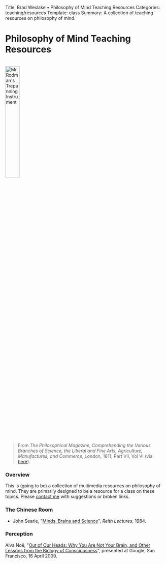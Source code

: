 Title: Brad Weslake &bull; Philosophy of Mind Teaching Resources
Categories: teaching/resources
Template: class
Summary: A collection of teaching resources on philosophy of mind.

# Philosophy of Mind Teaching Resources

<p align="left"><br/><img width="30%" src="http://bweslake.s3.amazonaws.com/images/trepanning.jpg" alt="Mr. Rodman's Trepanning Instrument">

<blockquote class="captionleft">From <em>The Philosophical Magazine, Comprehending the Various Branches of Science, the Liberal and Fine Arts, Agriculture, Manufactures, and Commerce</em>, London, 1811, Part VII, Vol VI (via <a href="http://thediagram.com/2_6/rodman.html">here</a>).</blockquote></p>

### Overview

This is (going to be) a collection of multimedia resources on philosophy of mind.  They are primarily designed to be a resource for a class on these topics.  Please [contact me](mailto:bradley.weslake@rochester.edu) with suggestions or broken links.

### The Chinese Room

- John Searle, "[Minds, Brains and Science](http://www.bbc.co.uk/programmes/p00gq1fk/episodes/player)", *Reith Lectures*, 1984.

### Perception

Alva Noë, "[Out of Our Heads: Why You Are Not Your Brain, and Other Lessons from the Biology of Consciousness](http://www.youtube.com/watch?v=af3Vq-C1ck8)", presented at Google, San Francisco, 16 April 2009.